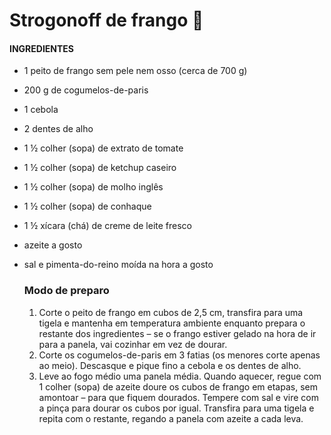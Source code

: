 # Strogonoff de frango :chicken:

#### INGREDIENTES

- 1 peito de frango sem pele nem osso (cerca de 700 g)

- 200 g de cogumelos-de-paris

- 1 cebola

- 2 dentes de alho

- 1 ½ colher (sopa) de extrato de tomate

- 1 ½ colher (sopa) de ketchup caseiro

- 1 ½ colher (sopa) de molho inglês

- 1 ½ colher (sopa) de conhaque

- 1 ½ xícara (chá) de creme de leite fresco

- azeite a gosto

- sal e pimenta-do-reino moída na hora a gosto

  ### Modo de preparo

  1. Corte o peito de frango em cubos de 2,5 cm, transfira para uma tigela e mantenha em temperatura ambiente enquanto prepara o restante dos ingredientes – se o frango estiver gelado na hora de ir para a panela, vai cozinhar em vez de dourar.
  2. Corte os cogumelos-de-paris em 3 fatias (os menores corte apenas ao meio). Descasque e pique fino a cebola e os dentes de alho.
  3. Leve ao fogo médio uma panela média. Quando aquecer, regue com 1 colher (sopa) de azeite doure os cubos de frango em etapas, sem amontoar – para que fiquem dourados. Tempere com sal e vire com a pinça para dourar os cubos por igual. Transfira para uma tigela e repita com o restante, regando a panela com azeite a cada leva.

